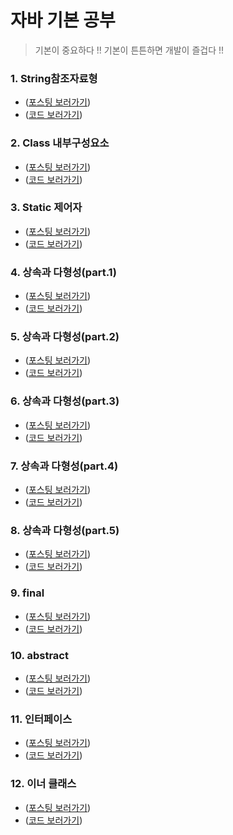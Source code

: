 # 자바 기본 공부

> 기본이 중요하다 !! 기본이 튼튼하면 개발이 즐겁다 !!

### 1. String참조자료형

- ([포스팅 보러가기](https://tojaeung.com/post/43))
- ([코드 보러가기](/src/ch1_String참조자료형/Hello.java))

### 2. Class 내부구성요소

- ([포스팅 보러가기](https://tojaeung.com/post/48))
- ([코드 보러가기](/src/ch2_Class내부구성요소/A.java))

### 3. Static 제어자

- ([포스팅 보러가기](https://tojaeung.com/post/54))
- ([코드 보러가기](/src/ch4_Static제어자/A.java))

### 4. 상속과 다형성(part.1)

- ([포스팅 보러가기](https://tojaeung.com/post/57))
- ([코드 보러가기](/src/ch4_상속과다형성/part1/Human.java))

### 5. 상속과 다형성(part.2)

- ([포스팅 보러가기](https://tojaeung.com/post/62))
- ([코드 보러가기](/src/ch4_상속과다형성/part2/A.java))

### 6. 상속과 다형성(part.3)

- ([포스팅 보러가기](https://tojaeung.com/post/67))
- ([코드 보러가기](/src/ch4_상속과다형성/part3/Main.java))

### 7. 상속과 다형성(part.4)

- ([포스팅 보러가기](https://tojaeung.com/post/74))
- ([코드 보러가기](/src/ch4_상속과다형성/part4/Main.java))

### 8. 상속과 다형성(part.5)

- ([포스팅 보러가기](https://tojaeung.com/post/78))
- ([코드 보러가기](/src/ch4_상속과다형성/part5/Main.java))

### 9. final

- ([포스팅 보러가기](https://tojaeung.com/post/84))
- ([코드 보러가기](/src/ch5_final/Run.java))

### 10. abstract

- ([포스팅 보러가기](https://tojaeung.com/post/84))
- ([코드 보러가기](/src/ch5_abstract/Run.java))

### 11. 인터페이스

- ([포스팅 보러가기](https://tojaeung.com/post/91))
- ([코드 보러가기](/src/ch7_인터페이스/Run.java))

### 12. 이너 클래스

- ([포스팅 보러가기](https://tojaeung.com/post/96))
- ([코드 보러가기](/src/ch6_이너클래스/A.java))
